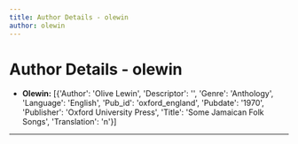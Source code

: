 ```yaml
---
title: Author Details - olewin
author: olewin
---
```


# Author Details - olewin

<ul>
    <li><strong>Olewin:</strong> [{'Author': 'Olive Lewin', 'Descriptor': '', 'Genre': 'Anthology', 'Language': 'English', 'Pub_id': 'oxford_england', 'Pubdate': '1970', 'Publisher': 'Oxford University Press', 'Title': 'Some Jamaican Folk Songs', 'Translation': 'n'}]</li>
</ul>
<hr>
